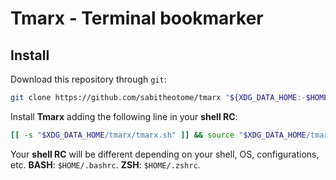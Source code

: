 # Tmarx - Terminal bookmarker

## Install

Download this repository through `git`:
```bash
git clone https://github.com/sabitheotome/tmarx "${XDG_DATA_HOME:-$HOME}/tmarx"
```

Install **Tmarx** adding the following line in your **shell RC**:
```bash
[[ -s "$XDG_DATA_HOME/tmarx/tmarx.sh" ]] && source "$XDG_DATA_HOME/tmarx/tmarx.sh" && tmarx attach
```

Your **shell RC** will be different depending on your shell, OS, configurations, etc.
**BASH**: `$HOME/.bashrc`. **ZSH**: `$HOME/.zshrc`.
